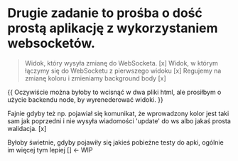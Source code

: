 # Drugie zadanie to prośba o dość prostą aplikację z wykorzystaniem websocketów.

> Widok, który wysyła zmianę do WebSocketa. [x]
> Widok, w którym łączymy się do WebSocketu z pierwszego widoku [x]
> Regujemy na zmianę koloru i zmieniamy background body [x]

{{
    Oczywiście można byłoby to wcisnąć w dwa pliki html, ale prosiłbym o użycie backendu node, by wyrenederować widoki.
}}

Fajnie gdyby też np. pojawiał się komunikat, że wprowadzony kolor jest taki sam jak poprzedni i nie wysyła wiadomości 'update' do ws albo jakaś prosta walidacja. [x]

Byłoby świetnie, gdyby pojawiły się jakieś pobieżne testy do apki, ogólnie im więcej tym lepiej [] <- WIP

